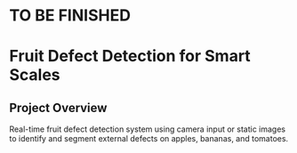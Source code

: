 # TO BE FINISHED
# Fruit Defect Detection for Smart Scales

## Project Overview
Real-time fruit defect detection system using camera input or static images to identify and segment external defects on apples, bananas, and tomatoes.
